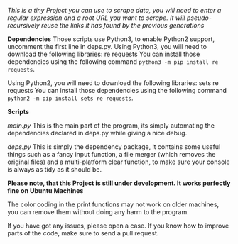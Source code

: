 *This is a tiny Project you can use to scrape data, you will need to enter a regular expression and a root URL you want to scrape. It will pseudo-recursively reuse the links it has found by the previous generations*


**Dependencies**
Those scripts use Python3, to enable Python2 support, uncomment the first line in deps.py.
Using Python3, you will need to download the following libraries:
	re
	requests
You can install those dependencies using the following command `python3 -m pip install re requests`.

Using Python2, you will need to download the following libraries:
	sets
	re
	requests
You can install those dependencies using the following command `python2 -m pip install sets re requests`.


**Scripts**

*main.py*
This is the main part of the program, its simply automating the dependencies declared in deps.py while giving a nice debug.

*deps.py*
This is simply the dependency package, it contains some useful things such as a fancy input function, a file merger (which removes the original files) and a multi-platform clear function, to make sure your console is always as tidy as it should be.


**Please note, that this Project is still under development. It works perfectly fine on Ubuntu Machines**

The color coding in the print functions may not work on older machines, you can remove them without doing any harm to the program.

If you have got any issues, please open a case.
If you know how to improve parts of the code, make sure to send a pull request.


